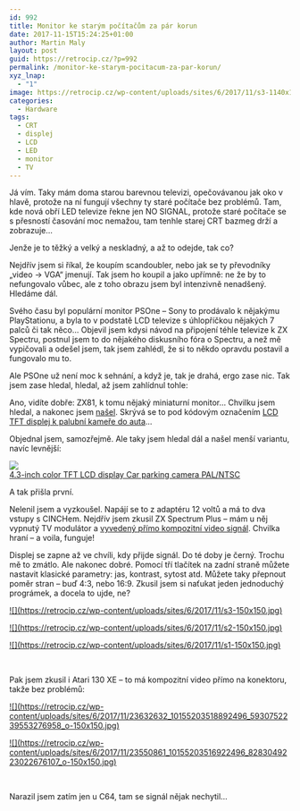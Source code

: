 ```yaml
---
id: 992
title: Monitor ke starým počítačům za pár korun
date: 2017-11-15T15:24:25+01:00
author: Martin Maly
layout: post
guid: https://retrocip.cz/?p=992
permalink: /monitor-ke-starym-pocitacum-za-par-korun/
xyz_lnap:
  - "1"
image: https://retrocip.cz/wp-content/uploads/sites/6/2017/11/s3-1140x198.jpg
categories:
  - Hardware
tags:
  - CRT
  - displej
  - LCD
  - LED
  - monitor
  - TV
---
```

Já vím. Taky mám doma starou barevnou televizi, opečovávanou jak oko v hlavě, protože na ní fungují všechny ty staré počítače bez problémů. Tam, kde nová obří LED televize řekne jen NO SIGNAL, protože staré počítače se s přesností časování moc nemažou, tam tenhle starej CRT bazmeg drží a zobrazuje&#8230;

Jenže je to těžký a velký a neskladný, a až to odejde, tak co?

Nejdřív jsem si říkal, že koupím scandoubler, nebo jak se ty převodníky &#8222;video -> VGA&#8220; jmenují. Tak jsem ho koupil a jako upřímně: ne že by to nefungovalo vůbec, ale z toho obrazu jsem byl intenzivně nenadšený. Hledáme dál.

Svého času byl populární monitor PSOne &#8211; Sony to prodávalo k nějakýmu PlayStationu, a byla to v podstatě LCD televize s úhlopříčkou nějakých 7 palců či tak něco&#8230; Objevil jsem kdysi návod na připojení téhle televize k ZX Spectru, postnul jsem to do nějakého diskusního fóra o Spectru, a než mě vypičovali a odešel jsem, tak jsem zahlédl, že si to někdo opravdu postavil a fungovalo mu to.

Ale PSOne už není moc k sehnání, a když je, tak je drahá, ergo zase nic. Tak jsem zase hledal, hledal, až jsem zahlídnul tohle:



Ano, vidíte dobře: ZX81, k tomu nějaký miniaturní monitor&#8230; Chvilku jsem hledal, a nakonec jsem [našel](https://alitronik.com/7-tft-display-with-palntsc-input/). Skrývá se to pod kódovým označením [LCD TFT displej k palubní kameře do auta](https://alitronik.com/7-tft-display-with-palntsc-input/)&#8230;

Objednal jsem, samozřejmě. Ale taky jsem hledal dál a našel menší variantu, navíc levnější:

<a href="https://s.click.aliexpress.com/e/urZZfmI" target="_parent">![](//ae01.alicdn.com/kf/HTB153hgJFXXXXXBXpXXq6xXFXXXk/-font-b-4-3-inch-b-font-font-b-color-b-font-font-b-TFT.jpg_220x220.jpg)<span style="display: block;">4.3-inch color TFT LCD display Car parking camera PAL/NTSC</span></a>

A tak přišla první.

Nelenil jsem a vyzkoušel. Napájí se to z adaptéru 12 voltů a má to dva vstupy s CINCHem. Nejdřív jsem zkusil ZX Spectrum Plus &#8211; mám u něj vypnutý TV modulátor a [vyvedený přímo kompozitní video signál](https://mrpjevans.com/2013/04/how-to-zx-spectrum-composite-video/). Chvilka hraní &#8211; a voila, funguje!

Displej se zapne až ve chvíli, kdy přijde signál. Do té doby je černý. Trochu mě to zmátlo. Ale nakonec dobré. Pomocí tří tlačítek na zadní straně můžete nastavit klasické parametry: jas, kontrast, sytost atd. Můžete taky přepnout poměr stran &#8211; buď 4:3, nebo 16:9. Zkusil jsem si naťukat jeden jednoduchý prográmek, a docela to ujde, ne?

<div id='gallery-13' class='gallery galleryid-992 gallery-columns-3 gallery-size-thumbnail gallery1'>
  <dl class="gallery-item">
    <dt class="gallery-icon">
      <a href="https://retrocip.cz/wp-content/uploads/sites/6/2017/11/s3.jpg" title="" class="highslide" onclick="return hs.expand(this,{captionId:'caption993'})">![](https://retrocip.cz/wp-content/uploads/sites/6/2017/11/s3-150x150.jpg)</a>
    </dt>
  </dl>
  
  <dl class="gallery-item">
    <dt class="gallery-icon">
      <a href="https://retrocip.cz/wp-content/uploads/sites/6/2017/11/s2.jpg" title="" class="highslide" onclick="return hs.expand(this,{captionId:'caption994'})">![](https://retrocip.cz/wp-content/uploads/sites/6/2017/11/s2-150x150.jpg)</a>
    </dt>
  </dl>
  
  <dl class="gallery-item">
    <dt class="gallery-icon">
      <a href="https://retrocip.cz/wp-content/uploads/sites/6/2017/11/s1.jpg" title="" class="highslide" onclick="return hs.expand(this,{captionId:'caption995'})">![](https://retrocip.cz/wp-content/uploads/sites/6/2017/11/s1-150x150.jpg)</a>
    </dt>
  </dl>
  
  <br style="clear: both" />
</div>

Pak jsem zkusil i Atari 130 XE &#8211; to má kompozitní video přímo na konektoru, takže bez problémů:

<div id='gallery-14' class='gallery galleryid-992 gallery-columns-3 gallery-size-thumbnail gallery1'>
  <dl class="gallery-item">
    <dt class="gallery-icon">
      <a href="https://retrocip.cz/wp-content/uploads/sites/6/2017/11/23632632_10155203518892496_5930752239553276958_o.jpg" title="" class="highslide" onclick="return hs.expand(this,{captionId:'caption998'})">![](https://retrocip.cz/wp-content/uploads/sites/6/2017/11/23632632_10155203518892496_5930752239553276958_o-150x150.jpg)</a>
    </dt>
  </dl>
  
  <dl class="gallery-item">
    <dt class="gallery-icon">
      <a href="https://retrocip.cz/wp-content/uploads/sites/6/2017/11/23550861_10155203516922496_8283049223022676107_o.jpg" title="" class="highslide" onclick="return hs.expand(this,{captionId:'caption997'})">![](https://retrocip.cz/wp-content/uploads/sites/6/2017/11/23550861_10155203516922496_8283049223022676107_o-150x150.jpg)</a>
    </dt>
  </dl>
  
  <br style='clear: both' />
</div>

Narazil jsem zatím jen u C64, tam se signál nějak nechytil&#8230;